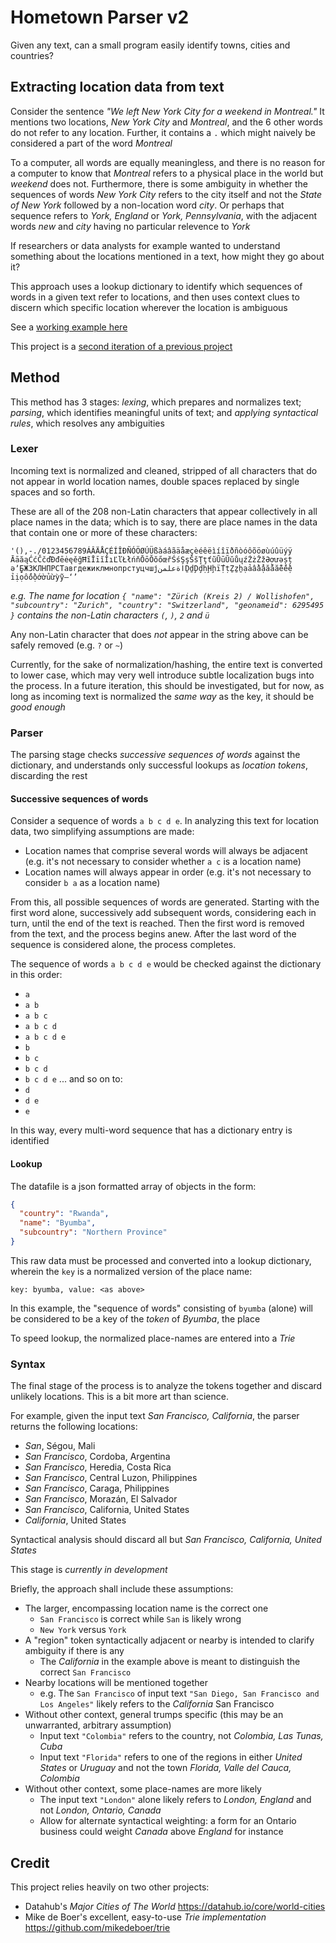 # Hometown Parser v2

Given any text, can a small program easily identify towns, cities and countries?

## Extracting location data from text

Consider the sentence *"We left New York City for a weekend in Montreal."*  It mentions two locations, *New York City* and *Montreal*, and the 6 other words do not refer to any location. Further, it contains a `.` which might naively be considered a part of the word *Montreal*

To a computer, all words are equally meaningless, and there is no reason for a computer to know that *Montreal* refers to a physical place in the world but *weekend* does not. Furthermore, there is some ambiguity in whether the sequences of words *New York City* refers to the city itself and not the *State of New York* followed by a non-location word *city*. Or perhaps that sequence refers to *York, England* or *York, Pennsylvania*, with the adjacent words *new* and *city* having no particular relevence to *York*

If researchers or data analysts for example wanted to understand something about the locations mentioned in a text, how might they go about it?

This approach uses a lookup dictionary to identify which sequences of words in a given text refer to locations, and then uses context clues to discern which specific location wherever the location is ambiguous

See a [working example here](https://rendall.github.io/hometown-parser-2/)

This project is a [second iteration of a previous project](https://rendall.github.io/hometown-parser/)

## Method

This method has 3 stages: *lexing*, which prepares and normalizes text; *parsing*, which identifies meaningful units of text; and *applying syntactical rules*, which resolves any ambiguities

### Lexer

Incoming text is normalized and cleaned, stripped of all characters that do not appear in world location names, double spaces replaced by single spaces and so forth.

These are all of the 208 non-Latin characters that appear collectively in all place names in the data; which is to say, there are place names in the data that contain one or more of these characters:

`'(),-./0123456789ÁÂÄÅÇÉÍÎÐÑÓÖØÚÜßàáâãäåæçèéêëìíîïðñòóôõöøùúûüýÿ`
`ĀāăąĆćČčďĐđēėęěğĦĩĪīĭİıĽľŁłńňŌōŎŏőœřŚśŞşŠšŢţťũŪūŬŭůųźŻżŽžƏơưǝșț`
`əʼ̧̱̄̇БЖЗКЛНПРСТавгдежиклмнопрстуцчшјاةعلمنḎḏḐḑḥḨḩḯṬṭẔẕẖạảầẩậắằẵếềệ`
`ỉịọốồộớờủừỳỹ–‘’`

*e.g. The name for location `{ "name": "Zürich (Kreis 2) / Wollishofen", "subcountry": "Zurich", "country": "Switzerland", "geonameid": 6295495 }` contains the non-Latin characters `(`, `)`, `2` and `ü`*

Any non-Latin character that does *not* appear in the string above can be safely removed (e.g. `?` or `~`)

Currently, for the sake of normalization/hashing, the entire text is converted to lower case, which may very well introduce subtle localization bugs into the process. In a future iteration, this should be investigated, but for now, as long as incoming text is normalized the *same way* as the key, it should be *good enough*

### Parser

The parsing stage checks *successive sequences of words* against the dictionary, and understands only successful lookups as *location tokens*, discarding the rest

#### Successive sequences of words

Consider a sequence of words `a b c d e`. In analyzing this text for location data, two simplifying assumptions are made:

* Location names that comprise several words will always be adjacent (e.g. it's not necessary to consider whether `a c` is a location name)
* Location names will always appear in order (e.g. it's not necessary to consider `b a` as a location name)

From this, all possible sequences of words are generated. Starting with the first word alone, successively add subsequent words, considering each in turn, until the end of the text is reached. Then the first word is removed from the text, and the process begins anew. After the last word of the sequence is considered alone, the process completes.

The sequence of words `a b c d e` would be checked against the dictionary in this order:

* `a`
* `a b`
* `a b c`
* `a b c d`
* `a b c d e`
* `b`
* `b c`
* `b c d`
* `b c d e`
... and so on to:
* `d`
* `d e`
* `e`

In this way, every multi-word sequence that has a dictionary entry is identified

#### Lookup

The datafile is a json formatted array of objects in the form:

```json
{
  "country": "Rwanda",
  "name": "Byumba",
  "subcountry": "Northern Province"
}
```

This raw data must be processed and converted into a lookup dictionary, wherein the `key` is a normalized version of the place name:

`key: byumba, value: <as above>`

In this example, the "sequence of words" consisting of `byumba` (alone) will be considered to be a key of the *token* of *Byumba*, the place

To speed lookup, the normalized place-names are entered into a *Trie*

### Syntax

The final stage of the process is to analyze the tokens together and discard unlikely locations. This is a bit more art than science.

For example, given the input text *San Francisco, California*, the parser returns the following locations:

* *San*, Ségou, Mali
* *San Francisco*, Cordoba, Argentina
* *San Francisco*, Heredia, Costa Rica
* *San Francisco*, Central Luzon, Philippines
* *San Francisco*, Caraga, Philippines
* *San Francisco*, Morazán, El Salvador
* *San Francisco*, California, United States
* *California*, United States

Syntactical analysis should discard all but *San Francisco, California, United States*

This stage is *currently in development*

Briefly, the approach shall include these assumptions:

* The larger, encompassing location name is the correct one
  * `San Francisco` is correct while `San` is likely wrong
  * `New York` versus `York`
* A "region" token syntactically adjacent or nearby is intended to clarify ambiguity if there is any
  * The *California* in the example above is meant to distinguish the correct `San Francisco`
* Nearby locations will be mentioned together
  * e.g. The `San Francisco` of input text `"San Diego, San Francisco and Los Angeles"` likely refers to the *California* San Francisco
* Without other context, general trumps specific (this may be an unwarranted, arbitrary assumption)
  * Input text `"Colombia"` refers to the country, not *Colombia, Las Tunas, Cuba*
  * Input text `"Florida"` refers to one of the regions in either *United States* or *Uruguay* and not the town *Florida, Valle del Cauca, Colombia*
* Without other context, some place-names are more likely
  * The input text `"London"` alone likely refers to *London, England* and not *London, Ontario, Canada*
  * Allow for alternate syntactical weighting: a form for an Ontario business could weight *Canada* above *England* for instance

## Credit

This project relies heavily on two other projects:

* Datahub's _Major Cities of The World_ <https://datahub.io/core/world-cities>
* Mike de Boer's excellent, easy-to-use _Trie implementation_ <https://github.com/mikedeboer/trie>
